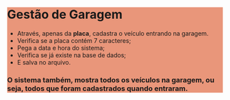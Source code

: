 <!DOCTYPE html>
<html>
 <head>
   <meta charset="UTF-8">
 </head>
<body>
<div style="background-color: darksalmon">
<h1>Gestão de Garagem</h1>
<ul>
  <li>Através, apenas da <strong>placa</strong>, cadastra o veículo entrando na garagem.</li>
  <li>Verifica se a placa contém 7 caracteres;</li>
  <li>Pega a data e hora do sistema;</li>
  <li>Verifica se já existe na base de dados;</li>
  <li>E salva no arquivo.</li>
 </ul>
 <h3>O sistema também, mostra todos os veículos na garagem, ou seja, 
   todos que foram cadastrados quando entraram.</h3>
</div>
  </body>
</html>
